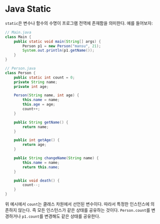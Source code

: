 # Java Static

`static`은 변수나 함수의 수명이 프로그램 전역에 존재함을 의미한다. 예를 들어보자:

```java
// Main.java
class Main {
    public static void main(String[] args) {
        Person p1 = new Person("mansu", 21);
        System.out.println(p1.getName());
    }
}
```

```java
// Person.java
class Person {
    public static int count = 0;
    private String name;
    private int age;

    Person(String name, int age) {
        this.name = name;
        this.age = age;
        count++;
    }

    public String getName() {
        return name;
    }

    public int getAge() {
        return age;
    }

    public String changeName(String name) {
        this.name = name;
        return this.name;
    }

    public void death() {
        count--;
    }
}
```

위 예시에서 `count`는 클래스 차원에서 선언된 변수이다. 따라서 특정한 인스턴스에 의존하지 않는다. 즉 모든 인스턴스가 같은 상태를 공유하는 것이다. `Person.count`를 변경하거나 `p1.count`를 변경해도 같은 상태를 공유한다.
